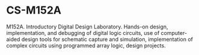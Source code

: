 # CS-M152A
M152A. Introductory Digital Design Laboratory.
Hands-on design, implementation, and debugging of digital logic circuits, use of computer-aided design tools for schematic capture and simulation, implementation of complex circuits using programmed array logic, design projects.
